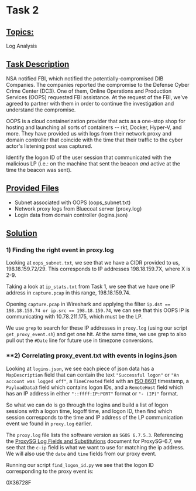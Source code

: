 
# **Task 2**

## <ins>Topics:</ins>

Log Analysis

## <ins>Task Description<ins>

NSA notified FBI, which notified the potentially-compromised DIB Companies. The companies reported the compromise to the Defense Cyber Crime Center (DC3). One of them, Online Operations and Production Services (OOPS) requested FBI assistance. At the request of the FBI, we've agreed to partner with them in order to continue the investigation and understand the compromise.

OOPS is a cloud containerization provider that acts as a one-stop shop for hosting and launching all sorts of containers -- rkt, Docker, Hyper-V, and more. They have provided us with logs from their network proxy and domain controller that coincide with the time that their traffic to the cyber actor's listening post was captured.

Identify the logon ID of the user session that communicated with the malicious LP (i.e.: on the machine that sent the beacon *and* active at the time the beacon was sent).

## <ins>Provided Files<ins>

<ul>
<li>Subnet associated with OOPS (oops_subnet.txt)</li>
<li>Network proxy logs from Bluecoat server (proxy.log)</li>
<li>Login data from domain controller (logins.json)</li>
</ul>

## <ins>Solution<ins>

### **1) Finding the right event in proxy.log**

Looking at `oops_subnet.txt`, we see that we have a CIDR provided to us, 198.18.159.72/29. This corresponds to IP addresses 198.18.159.7X, where X is 2-9.

Taking a look at `ip_stats.txt` from Task 1, we see that we have one IP address in `capture.pcap` in this range, 198.18.159.74.

Opening `capture.pcap` in Wireshark and applying the filter `ip.dst == 198.18.159.74 or ip.src == 198.18.159.74`, we can see that this OOPS IP is communicating with 10.78.211.175, which must be the LP.

We use `grep` to search for these IP addresses in `proxy.log` (using our script `get_proxy_event.sh`) and get one hit. At the same time, we use grep to also pull out the `#Date` line for future use in timezone conversions.

### **2) **Correlating proxy_event.txt with events in logins.json**

Looking at `logins.json`, we see each piece of json data has a `MapDescription` field that can contain the text `"Successful logon"` or `"An account was logged off"`, a `TimeCreated` field with an [ISO 8601](https://en.wikipedia.org/wiki/ISO_8601) timestamp, a `PayloadData3` field which contains logon IDs, and a `RemoteHost` field which has an IP address in either `"::ffff:IP:PORT"` format or `"- (IP)"` format.

So what we can do is go through the logins and build a list of logon sessions with a logon time, logoff time, and logon ID, then find which session corresponds to the time and IP address of the LP communication event we found in `proxy.log` earlier.

The `proxy.log` file lists the software version as `SGOS 6.7.5.3`. Referencing the [ProxySG Log Fields and Substitutions](https://techdocs.broadcom.com/content/dam/broadcom/techdocs/symantec-security-software/web-and-network-security/proxysg/common/LogFieldsSubs.pdf) document for ProxySG-6.7, we see that the `c-ip` field is what we want to use for matching the ip address. We will also use the `date` and `time` fields from our proxy event.

Running our script `find_logon_id.py` we see that the logon ID corresponding to the proxy event is:

0X36728F
